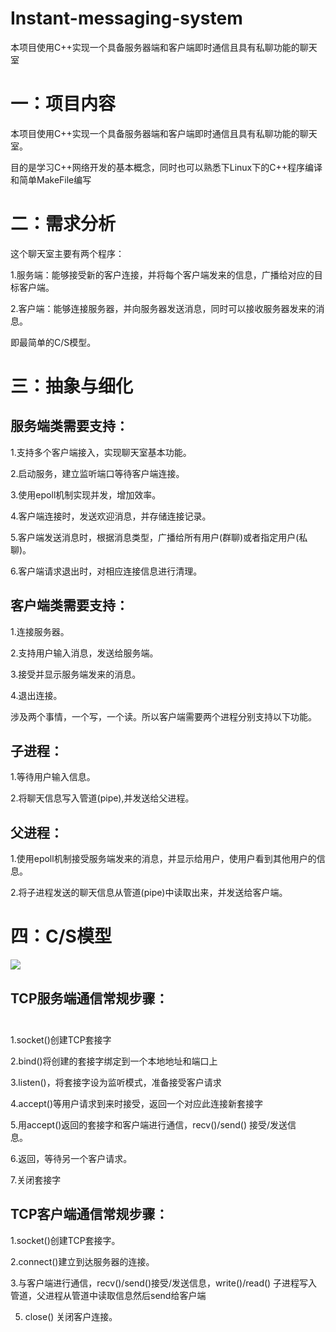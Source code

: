# Instant-messaging-system
本项目使用C++实现一个具备服务器端和客户端即时通信且具有私聊功能的聊天室

# 一：项目内容
本项目使用C++实现一个具备服务器端和客户端即时通信且具有私聊功能的聊天室。

目的是学习C++网络开发的基本概念，同时也可以熟悉下Linux下的C++程序编译和简单MakeFile编写

# 二：需求分析
这个聊天室主要有两个程序：

1.服务端：能够接受新的客户连接，并将每个客户端发来的信息，广播给对应的目标客户端。

2.客户端：能够连接服务器，并向服务器发送消息，同时可以接收服务器发来的消息。

即最简单的C/S模型。

# 三：抽象与细化
## 服务端类需要支持：

1.支持多个客户端接入，实现聊天室基本功能。

2.启动服务，建立监听端口等待客户端连接。

3.使用epoll机制实现并发，增加效率。

4.客户端连接时，发送欢迎消息，并存储连接记录。

5.客户端发送消息时，根据消息类型，广播给所有用户(群聊)或者指定用户(私聊)。

6.客户端请求退出时，对相应连接信息进行清理。

## 客户端类需要支持：

1.连接服务器。

2.支持用户输入消息，发送给服务端。

3.接受并显示服务端发来的消息。

4.退出连接。

涉及两个事情，一个写，一个读。所以客户端需要两个进程分别支持以下功能。

## 子进程：

1.等待用户输入信息。

2.将聊天信息写入管道(pipe),并发送给父进程。

## 父进程：

1.使用epoll机制接受服务端发来的消息，并显示给用户，使用户看到其他用户的信息。

2.将子进程发送的聊天信息从管道(pipe)中读取出来，并发送给客户端。

# 四：C/S模型
![](https://img-blog.csdn.net/20180606100548587)

## TCP服务端通信常规步骤：                                                                                                    

1.socket()创建TCP套接字                                                                              

2.bind()将创建的套接字绑定到一个本地地址和端口上                                        

3.listen()，将套接字设为监听模式，准备接受客户请求                                        

4.accept()等用户请求到来时接受，返回一个对应此连接新套接字   

5.用accept()返回的套接字和客户端进行通信，recv()/send() 接受/发送信息。                               

6.返回，等待另一个客户请求。

7.关闭套接字

## TCP客户端通信常规步骤：

1.socket()创建TCP套接字。

2.connect()建立到达服务器的连接。

3.与客户端进行通信，recv()/send()接受/发送信息，write()/read() 子进程写入管道，父进程从管道中读取信息然后send给客户端

5. close() 关闭客户连接。
